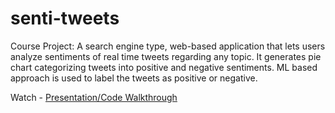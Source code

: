 # senti-tweets
Course Project: A search engine type, web-based application that lets users analyze sentiments of real time tweets regarding any topic. It generates pie chart categorizing tweets into positive and negative sentiments. ML based approach is used to label the tweets as positive or negative.

 Watch - [Presentation/Code Walkthrough](https://drive.google.com/file/d/1TEeZQirSYEK12VN0elNkkNt3ESiP6jm2/view)
